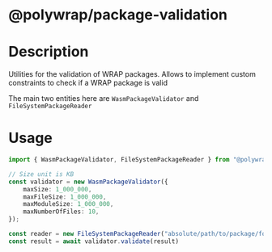 # @polywrap/package-validation

# Description 

Utilities for the validation of WRAP packages. Allows to implement custom constraints to
check if a WRAP package is valid

The main two entities here are `WasmPackageValidator` and `FileSystemPackageReader`

# Usage

```typescript
import { WasmPackageValidator, FileSystemPackageReader } from "@polywrap/package-validation"

// Size unit is KB
const validator = new WasmPackageValidator({
    maxSize: 1_000_000,
    maxFileSize: 1_000_000,
    maxModuleSize: 1_000_000,
    maxNumberOfFiles: 10,
});

const reader = new FileSystemPackageReader("absolute/path/to/package/folder")
const result = await validator.validate(result)
```
